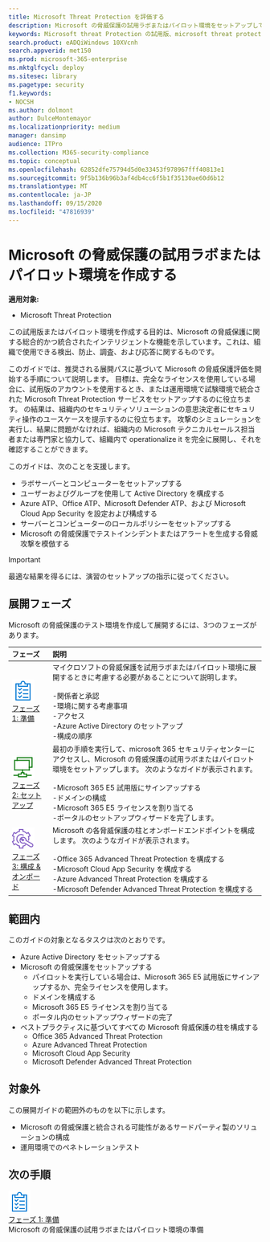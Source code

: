 ```yaml
---
title: Microsoft Threat Protection を評価する
description: Microsoft の脅威保護の試用ラボまたはパイロット環境をセットアップして、デバイス、id、データ、およびアプリケーションを保護するために設計された調整脅威保護ソリューションが組織にどのように役立つかを確認します。
keywords: Microsoft threat Protection の試用版、microsoft threat protection の評価、microsoft の脅威保護の評価ラボ、microsoft の脅威保護のパイロット、サイバーセキュリティ、高度な脅威、企業のセキュリティ、デバイス、デバイス、id、ユーザー、データ、アプリケーション、インシデント、自動化された調査と修復、高度な検索
search.product: eADQiWindows 10XVcnh
search.appverid: met150
ms.prod: microsoft-365-enterprise
ms.mktglfcycl: deploy
ms.sitesec: library
ms.pagetype: security
f1.keywords:
- NOCSH
ms.author: dolmont
author: DulceMontemayor
ms.localizationpriority: medium
manager: dansimp
audience: ITPro
ms.collection: M365-security-compliance
ms.topic: conceptual
ms.openlocfilehash: 62852dfe75794d5d0e33453f978967fff40813e1
ms.sourcegitcommit: 9f5b136b96b3af4db4cc6f5b1f35130ae60d6b12
ms.translationtype: MT
ms.contentlocale: ja-JP
ms.lasthandoff: 09/15/2020
ms.locfileid: "47816939"
---
```

# <a name="create-a-microsoft-threat-protection-trial-lab-or-pilot-environment"></a>Microsoft の脅威保護の試用ラボまたはパイロット環境を作成する 

**適用対象:**
- Microsoft Threat Protection

この試用版またはパイロット環境を作成する目的は、Microsoft の脅威保護に関する総合的かつ統合されたインテリジェントな機能を示しています。これは、組織で使用できる検出、防止、調査、および応答に関するものです。 

このガイドでは、推奨される展開パスに基づいて Microsoft の脅威保護評価を開始する手順について説明します。 目標は、完全なライセンスを使用している場合に、試用版のアカウントを使用するとき、または運用環境で試験環境で統合された Microsoft Threat Protection サービスをセットアップするのに役立ちます。 の結果は、組織内のセキュリティソリューションの意思決定者にセキュリティ操作のユースケースを提示するのに役立ちます。 攻撃のシミュレーションを実行し、結果に問題がなければ、組織内の Microsoft テクニカルセールス担当者または専門家と協力して、組織内で operationalize it を完全に展開し、それを確認することができます。 

このガイドは、次のことを支援します。
- ラボサーバーとコンピューターをセットアップする
- ユーザーおよびグループを使用して Active Directory を構成する
- Azure ATP、Office ATP、Microsoft Defender ATP、および Microsoft Cloud App Security を設定および構成する
- サーバーとコンピューターのローカルポリシーをセットアップする
- Microsoft の脅威保護でテストインシデントまたはアラートを生成する脅威攻撃を模倣する

>[!IMPORTANT]
>最適な結果を得るには、演習のセットアップの指示に従ってください。


## <a name="deployment-phases"></a>展開フェーズ

Microsoft の脅威保護のテスト環境を作成して展開するには、3つのフェーズがあります。

|フェーズ | 説明 | 
|:-------|:-----|
| ![フェーズ 1: 準備](../../media/prepare.png)<br>[フェーズ 1: 準備](prepare-mtpeval.md)| マイクロソフトの脅威保護を試用ラボまたはパイロット環境に展開するときに考慮する必要があることについて説明します。 <br><br>-関係者と承認 <br> -環境に関する考慮事項 <br>-アクセス <br>-Azure Active Directory のセットアップ <br> -構成の順序
|  ![フェーズ 2: セットアップ](../../media/setup.png) <br>[フェーズ 2: セットアップ](setup-mtpeval.md)|  最初の手順を実行して、microsoft 365 セキュリティセンターにアクセスし、Microsoft の脅威保護の試用ラボまたはパイロット環境をセットアップします。 次のようなガイドが表示されます。<br><br>-Microsoft 365 E5 試用版にサインアップする <br>  -ドメインの構成<br>-Microsoft 365 E5 ライセンスを割り当てる<br>-ポータルのセットアップウィザードを完了します。|
|  ![フェーズ 3: 構成 & オンボード](../../media/config-onboard.png) <br>[フェーズ 3: 構成 & オンボード](config-mtpeval.md) | Microsoft の各脅威保護の柱とオンボードエンドポイントを構成します。 次のようなガイドが表示されます。<br><br>-Office 365 Advanced Threat Protection を構成する<br>-Microsoft Cloud App Security を構成する<br>-Azure Advanced Threat Protection を構成する<br>-Microsoft Defender Advanced Threat Protection を構成する 


## <a name="in-scope"></a>範囲内

このガイドの対象となるタスクは次のとおりです。
-   Azure Active Directory をセットアップする
-   Microsoft の脅威保護をセットアップする
    -   パイロットを実行している場合は、Microsoft 365 E5 試用版にサインアップするか、完全ライセンスを使用します。
    -   ドメインを構成する
    -   Microsoft 365 E5 ライセンスを割り当てる
    -   ポータル内のセットアップウィザードの完了
-   ベストプラクティスに基づいてすべての Microsoft 脅威保護の柱を構成する
    -   Office 365 Advanced Threat Protection
    -   Azure Advanced Threat Protection
    -   Microsoft Cloud App Security
    -   Microsoft Defender Advanced Threat Protection

## <a name="out-of-scope"></a>対象外

この展開ガイドの範囲外のものを以下に示します。

-   Microsoft の脅威保護と統合される可能性があるサードパーティ製のソリューションの構成
-   運用環境でのペネトレーションテスト

## <a name="next-step"></a>次の手順
![フェーズ 1: 準備](../../media/prepare.png) <br>[フェーズ 1: 準備](prepare-mtpeval.md) 
<br> Microsoft の脅威保護の試用ラボまたはパイロット環境の準備
